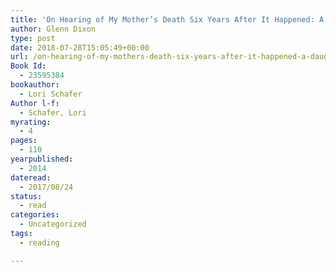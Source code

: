 ```yaml
---
title: 'On Hearing of My Mother’s Death Six Years After It Happened: A Daughter’s Memoir of Mental Illness'
author: Glenn Dixon
type: post
date: 2018-07-28T15:05:49+00:00
url: /on-hearing-of-my-mothers-death-six-years-after-it-happened-a-daughters-memoir-of-mental-illness/
Book Id:
  - 23595384
bookauthor:
  - Lori Schafer
Author l-f:
  - Schafer, Lori
myrating:
  - 4
pages:
  - 110
yearpublished:
  - 2014
dateread:
  - 2017/08/24
status:
  - read
categories:
  - Uncategorized
tags:
  - reading

---
```

